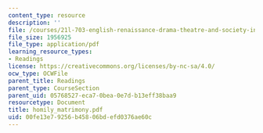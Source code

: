 ```yaml
---
content_type: resource
description: ''
file: /courses/21l-703-english-renaissance-drama-theatre-and-society-in-the-age-of-shakespeare-fall-2003/00fe13e79256b45806bdefd0376ae60c_homily_matrimony.pdf
file_size: 1956925
file_type: application/pdf
learning_resource_types:
- Readings
license: https://creativecommons.org/licenses/by-nc-sa/4.0/
ocw_type: OCWFile
parent_title: Readings
parent_type: CourseSection
parent_uid: 05768527-eca7-0bea-0e7d-b13eff38baa9
resourcetype: Document
title: homily_matrimony.pdf
uid: 00fe13e7-9256-b458-06bd-efd0376ae60c
---
```


